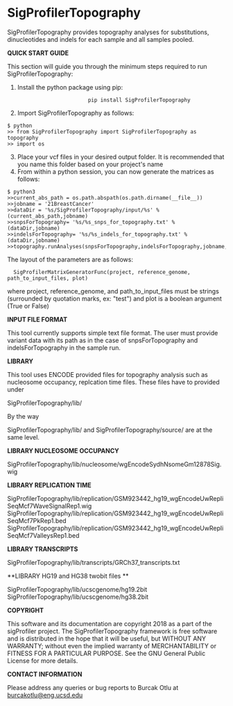 # SigProfilerTopography
SigProfilerTopography provides topography analyses for substitutions, dinucleotides and indels for each sample and all samples pooled.


**QUICK START GUIDE**

This section will guide you through the minimum steps required to run SigProfilerTopography:
1. Install the python package using pip:
```
                          pip install SigProfilerTopography
```
2. Import SigProfilerTopography as follows:
```
$ python
>> from SigProfilerTopography import SigProfilerTopography as topography
>> import os
```


3. Place your vcf files in your desired output folder. It is recommended that you name this folder based on your project's name
4. From within a python session, you can now generate the matrices as follows:
```
$ python3
>>current_abs_path = os.path.abspath(os.path.dirname(__file__))
>>jobname = '21BreastCancer'
>>dataDir = '%s/SigProfilerTopography/input/%s' %(current_abs_path,jobname)
>>snpsForTopography= '%s/%s_snps_for_topography.txt' %(dataDir,jobname)
>>indelsForTopography= '%s/%s_indels_for_topography.txt' %(dataDir,jobname)
>>topography.runAnalyses(snpsForTopography,indelsForTopography,jobname,'wgEncodeSydhNsomeGm12878Sig.wig','GSM923442_hg19_wgEncodeUwRepliSeqMcf7WaveSignalRep1.wig','GSM923442_hg19_wgEncodeUwRepliSeqMcf7ValleysRep1.bed','GSM923442_hg19_wgEncodeUwRepliSeqMcf7PkRep1.bed')

```
  The layout of the parameters are as follows:

      SigProfilerMatrixGeneratorFunc(project, reference_genome, path_to_input_files, plot)

  where project, reference_genome, and path_to_input_files must be strings (surrounded by quotation marks, ex: "test") and plot is a boolean argument (True or False)


**INPUT FILE FORMAT**

This tool currently supports simple text file format. The user must provide variant data with its path as in the case of snpsForTopography and indelsForTopography in the sample run.

**LIBRARY**

This tool uses ENCODE provided files for topography analysis such as nucleosome occupancy, replcation time files.
These files have to provided under

SigProfilerTopography/lib/

By the way

SigProfilerTopography/lib/ and SigProfilerTopography/source/ are at the same level.

**LIBRARY NUCLEOSOME OCCUPANCY**

SigProfilerTopography/lib/nucleosome/wgEncodeSydhNsomeGm12878Sig.wig

**LIBRARY REPLICATION TIME**

SigProfilerTopography/lib/replication/GSM923442_hg19_wgEncodeUwRepliSeqMcf7WaveSignalRep1.wig
SigProfilerTopography/lib/replication/GSM923442_hg19_wgEncodeUwRepliSeqMcf7PkRep1.bed
SigProfilerTopography/lib/replication/GSM923442_hg19_wgEncodeUwRepliSeqMcf7ValleysRep1.bed

**LIBRARY TRANSCRIPTS**

SigProfilerTopography/lib/transcripts/GRCh37_transcripts.txt

**LIBRARY HG19 and HG38 twobit files **

SigProfilerTopography/lib/ucscgenome/hg19.2bit
SigProfilerTopography/lib/ucscgenome/hg38.2bit


**COPYRIGHT**

This software and its documentation are copyright 2018 as a part of the sigProfiler project. The SigProfilerTopography framework is free software and is distributed in the hope that it will be useful, but WITHOUT ANY WARRANTY; without even the implied warranty of MERCHANTABILITY or FITNESS FOR A PARTICULAR PURPOSE.  See the GNU General Public License for more details.

**CONTACT INFORMATION**

Please address any queries or bug reports to Burcak Otlu at burcakotlu@eng.ucsd.edu